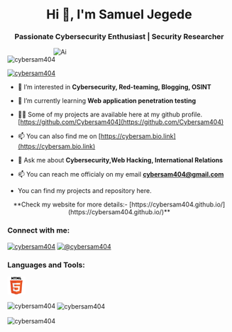 <h1 align="center">Hi 👋, I'm Samuel Jegede</h1>
<h3 align="center">Passionate Cybersecurity Enthusiast | Security Researcher</h3>
<img align="right" alt="Ai" width="400" src="https://media.tenor.com/sZVtHiyzZIsAAAAC/ai-cyborg.gif">

<p align="left"> <img src="https://komarev.com/ghpvc/?username=cybersam404&label=Profile%20views&color=0e75b6&style=flat" alt="cybersam404" /> </p>

<p align="left"> <a href="https://twitter.com/cybersam404" target="blank"><img src="https://img.shields.io/twitter/follow/cybersam404?logo=twitter&style=for-the-badge" alt="cybersam404" /></a> </p>

- 🔭 I’m interested in **Cybersecurity, Red-teaming, Blogging, OSINT**

- 🌱 I’m currently learning **Web application penetration testing**

- 👨‍💻 Some of my projects are available here at my github profile. [https://github.com/Cybersam404](https://github.com/Cybersam404)

- 📫 You can also find me on [https://cybersam.bio.link](https://cybersam.bio.link)

- 💬 Ask me about **Cybersecurity,Web Hacking, International Relations**

- 📫 You can reach me officialy on my email **cybersam404@gmail.com**

- You can find my projects and repository here. 

<p align="center">
**Check my website for more details:-  [https://cybersam404.github.io/](https://cybersam404.github.io/)**
</p>

<h3 align="left">Connect with me:</h3>
<p align="left">
<a href="https://twitter.com/cybersam404" target="blank"><img align="center" src="https://raw.githubusercontent.com/rahuldkjain/github-profile-readme-generator/master/src/images/icons/Social/twitter.svg" alt="cybersam404" height="30" width="40" /></a>
<a href="https://medium.com/@cybersam404" target="blank"><img align="center" src="https://raw.githubusercontent.com/rahuldkjain/github-profile-readme-generator/master/src/images/icons/Social/medium.svg" alt="@cybersam404" height="30" width="40" /></a>
</p>

<h3 align="left">Languages and Tools:</h3>
<p align="left"> <a href="https://www.w3.org/html/" target="_blank" rel="noreferrer"> <img src="https://raw.githubusercontent.com/devicons/devicon/master/icons/html5/html5-original-wordmark.svg" alt="html5" width="40" height="40"/> </a> </p>

<p><img align="left" src="https://github-readme-stats.vercel.app/api/top-langs?username=cybersam404&show_icons=true&locale=en&layout=compact" alt="cybersam404" /></p>

<p>&nbsp;<img align="center" src="https://github-readme-stats.vercel.app/api?username=cybersam404&show_icons=true&locale=en" alt="cybersam404" /></p>

<p><img align="center" src="https://github-readme-streak-stats.herokuapp.com/?user=cybersam404&" alt="cybersam404" /></p>
